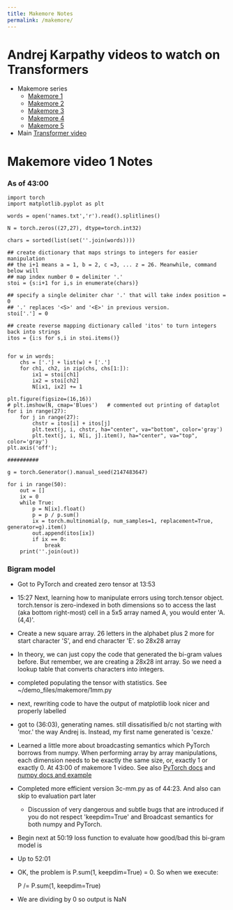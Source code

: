 ```yaml
---
title: Makemore Notes
permalink: /makemore/
---
```


# Andrej Karpathy videos to watch on Transformers
* Makemore series
	* [Makemore 1](https://www.youtube.com/watch?v=PaCmpygFfXo&)
	* [Makemore 2](https://www.youtube.com/watch?v=TCH_1BHY58I)
	* [Makemore 3](https://www.youtube.com/watch?v=P6sfmUTpUmc)
	* [Makemore 4](https://www.youtube.com/watch?v=q8SA3rM6ckI)
	* [Makemore 5](https://www.youtube.com/watch?v=t3YJ5hKiMQ0)
* Main [Transformer video](https://www.youtube.com/watch?v=kCc8FmEb1nY&)

# Makemore video 1 Notes

### As of 43:00 

	import torch
	import matplotlib.pyplot as plt
	
	words = open('names.txt','r').read().splitlines()
	
	N = torch.zeros((27,27), dtype=torch.int32)
	
	chars = sorted(list(set(''.join(words))))
	
	## create dictionary that maps strings to integers for easier manipulation
	## the i+1 means a = 1, b = 2, c =3, ... z = 26. Meanwhile, command below will
	## map index number 0 = delimiter '.'
	stoi = {s:i+1 for i,s in enumerate(chars)}
	
	## specify a single delimiter char '.' that will take index position = 0
	## '.' replaces '<S>' and '<E>' in previous version.
	stoi['.'] = 0
	
	## create reverse mapping dictionary called 'itos' to turn integers back into strings
	itos = {i:s for s,i in stoi.items()}
	
	
	for w in words:
		chs = ['.'] + list(w) + ['.']
		for ch1, ch2, in zip(chs, chs[1:]):
			ix1 = stoi[ch1]
			ix2 = stoi[ch2]
			N[ix1, ix2] += 1
	
	plt.figure(figsize=(16,16))
	# plt.imshow(N, cmap='Blues')	# commented out printing of dataplot
	for i in range(27):
		for j in range(27):
			chstr = itos[i] + itos[j]
			plt.text(j, i, chstr, ha="center", va="bottom", color='gray')
			plt.text(j, i, N[i, j].item(), ha="center", va="top", color='gray')
	plt.axis('off');
	
	##########
	
	g = torch.Generator().manual_seed(2147483647)
	
	for i in range(50):
		out = []
		ix = 0
		while True:
			p = N[ix].float()
			p = p / p.sum()
			ix = torch.multinomial(p, num_samples=1, replacement=True, generator=g).item()
			out.append(itos[ix])
			if ix == 0:
				break
		print(''.join(out))
	
### Bigram model
* Got to PyTorch and created zero tensor at 13:53
* 15:27 Next, learning how to manipulate errors using torch.tensor object. torch.tensor is zero-indexed in both dimensions so to access the last (aka bottom right-most) cell in a 5x5 array named A, you would enter 'A.(4,4)'.
* Create a new square array. 26 letters in the alphabet plus 2 more for start character 'S', and end character 'E'. so 28x28 array
* In theory, we can just copy the code that generated the bi-gram values before. But remember, we are creating a 28x28 int array. So we need a lookup table that converts characters into integers.
* completed populating the tensor with statistics. See ~/demo_files/makemore/1mm.py
* next, rewriting code to have the output of matplotlib look nicer and properly labelled
* got to (36:03), generating names. still dissatisified b/c not starting with 'mor.' the way Andrej is. Instead, my first name generated is 'cexze.'
* Learned a little more about broadcasting semantics which PyTorch borrows from numpy. When performing array by array manipulations, each dimension needs to be exactly the same size, or, exactly 1 or exactly 0. At 43:00 of makemore 1 video. See also [PyTorch docs](https://pytorch.org/docs/stable/notes/broadcasting.html) and [numpy docs and example](https://numpy.org/doc/stable/user/basics.broadcasting.html)
* Completed more efficient version 3c-mm.py as of 44:23. And also can skip to evaluation part later
	* Discussion of very dangerous and subtle bugs that are introduced if you do not respect 'keepdim=True' and Broadcast semantics for both numpy and PyTorch.
* Begin next at 50:19 loss function to evaluate how good/bad this bi-gram model is
* Up to 52:01
* OK, the problem is P.sum(1, keepdim=True) = 0. So when we execute:

	P /= P.sum(1, keepdim=True)

* We are dividing by 0 so output is NaN 
